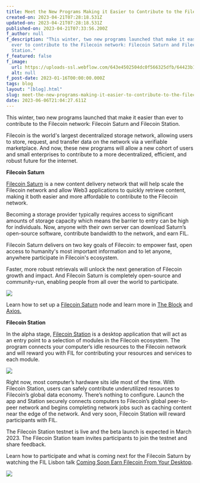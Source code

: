 ```yaml
---
title: Meet the New Programs Making it Easier to Contribute to the Filecoin Network
created-on: 2023-04-21T07:28:18.531Z
updated-on: 2023-04-21T07:28:18.531Z
published-on: 2023-04-21T07:33:56.200Z
f_author: null
f_description: "This winter, two new programs launched that make it easier than
  ever to contribute to the Filecoin network: Filecoin Saturn and Filecoin
  Station."
f_featured: false
f_image:
  url: https://uploads-ssl.webflow.com/643e4502504dc0f566325dfb/64423b11e3c08f9a474f5215_12202022-saturnandstation.png
  alt: null
f_post-date: 2023-01-16T00:00:00.000Z
tags: blog
layout: "[blog].html"
slug: meet-the-new-programs-making-it-easier-to-contribute-to-the-filecoin-network
date: 2023-06-06T21:04:27.611Z
---
```


This winter, two new programs launched that make it easier than ever to contribute to the Filecoin network: Filecoin Saturn and Filecoin Station.

Filecoin is the world's largest decentralized storage network, allowing users to store, request, and transfer data on the network via a verifiable marketplace. And now, these new programs will allow a new cohort of users and small enterprises to contribute to a more decentralized, efficient, and robust future for the internet.

**Filecoin Saturn**

[Filecoin Saturn](https://strn.network/) is a new content delivery network that will help scale the Filecoin network and allow Web3 applications to quickly retrieve content, making it both easier and more affordable to contribute to the Filecoin network.

Becoming a storage provider typically requires access to significant amounts of storage capacity which means the barrier to entry can be high for individuals. Now, anyone with their own server can download Saturn’s open-source software, contribute bandwidth to the network, and earn FIL.

Filecoin Saturn delivers on two key goals of Filecoin: to empower fast, open access to humanity's most important information and to let anyone, anywhere participate in Filecoin's ecosystem.

Faster, more robust retrievals will unlock the next generation of Filecoin growth and impact. And Filecoin Saturn is completely open-source and community-run, enabling people from all over the world to participate.

![](https://uploads-ssl.webflow.com/643e4502504dc0f566325dfb/643e68c395dde7170b2b8771_screen-shot-2023-01-05-at-12-01-41-pm.png)

Learn how to set up a [Filecoin Saturn](https://strn.network/) node and learn more in [The Block](https://www.theblock.co/post/180450/filecoin-releases-new-content-delivery-network-called-saturn) and [Axios.](https://www.axios.com/newsletters/axios-crypto-db0eb110-3321-4160-b08f-93f104c5700a.html?utm_source=newsletter&utm_medium=email&utm_campaign=newsletter_axioscryptocurrency&stream=business)

**Filecoin Station**

In the alpha stage, [Filecoin Station](https://www.filstation.app/) is a desktop application that will act as an entry point to a selection of modules in the Filecoin ecosystem. The program connects your computer’s idle resources to the Filecoin network and will reward you with FIL for contributing your resources and services to each module.

![](https://uploads-ssl.webflow.com/643e4502504dc0f566325dfb/643e68c395dde737e42b876f_screen-shot-2023-01-05-at-12-03-28-pm.png)

Right now, most computer’s hardware sits idle most of the time. With Filecoin Station, users can safely contribute underutilized resources to Filecoin’s global data economy. There’s nothing to configure. Launch the app and Station securely connects computers to Filecoin’s global peer-to-peer network and begins completing network jobs such as caching content near the edge of the network. And very soon, Filecoin Station will reward participants with FIL.

The Filecoin Station testnet is live and the beta launch is expected in March 2023. The Filecoin Station team invites participants to join the testnet and share feedback.

Learn how to participate and what is coming next for the Filecoin Saturn by watching the FIL Lisbon talk [Coming Soon Earn Filecoin From Your Desktop](https://www.youtube.com/watch?v=GzDkm1Kscqk&list=PLp3zrT1ewY0kWhcrnEWz1r3r2k97TjPz2&index=8).

![](https://uploads-ssl.webflow.com/643e4502504dc0f566325dfb/643e68c395dde74c7b2b8770_screen-shot-2023-01-05-at-12-05-03-pm.png)
